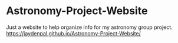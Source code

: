 # Astronomy-Project-Website
Just a website to help organize info for my astronomy group project. https://jaydenpal.github.io/Astronomy-Project-Website/
